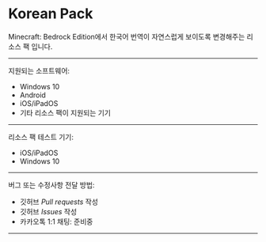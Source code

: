 Korean Pack
==============
Minecraft: Bedrock Edition에서 한국어 번역이 자연스럽게 보이도록 변경해주는 리소스 팩 입니다.
- - - - - - - - - - - - - - - - - - - -
지원되는 소프트웨어:
 * Windows 10
 * Android
 * iOS/iPadOS
 * 기타 리소스 팩이 지원되는 기기
- - - - - - - - - - - - - - - - - - - -
리소스 팩 테스트 기기:
  * iOS/iPadOS
  * Windows 10
- - - - - - - - - - - - - - - - - - - -
버그 또는 수정사항 전달 방법:
 * 깃허브 _Pull requests_ 작성
 * 깃허브 _Issues_ 작성
 * 카카오톡 1:1 채팅: 준비중
- - - - - - - - - - - - - - - - - - - -
